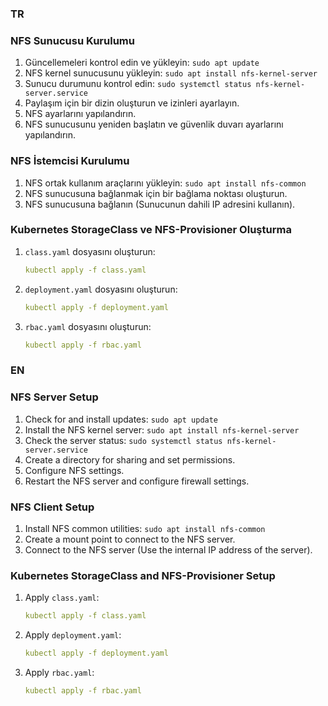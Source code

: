 ### TR
### NFS Sunucusu Kurulumu
1. Güncellemeleri kontrol edin ve yükleyin: `sudo apt update`
2. NFS kernel sunucusunu yükleyin: `sudo apt install nfs-kernel-server`
3. Sunucu durumunu kontrol edin: `sudo systemctl status nfs-kernel-server.service`
4. Paylaşım için bir dizin oluşturun ve izinleri ayarlayın.
5. NFS ayarlarını yapılandırın.
6. NFS sunucusunu yeniden başlatın ve güvenlik duvarı ayarlarını yapılandırın.

### NFS İstemcisi Kurulumu
1. NFS ortak kullanım araçlarını yükleyin: `sudo apt install nfs-common`
2. NFS sunucusuna bağlanmak için bir bağlama noktası oluşturun.
3. NFS sunucusuna bağlanın (Sunucunun dahili IP adresini kullanın).

### Kubernetes StorageClass ve NFS-Provisioner Oluşturma
1. `class.yaml` dosyasını oluşturun:
   ```yaml
   kubectl apply -f class.yaml
   ```
2. `deployment.yaml` dosyasını oluşturun:
   ```yaml
   kubectl apply -f deployment.yaml
   ```
3. `rbac.yaml` dosyasını oluşturun:
   ```yaml
   kubectl apply -f rbac.yaml
   ```

### EN
### NFS Server Setup
1. Check for and install updates: `sudo apt update`
2. Install the NFS kernel server: `sudo apt install nfs-kernel-server`
3. Check the server status: `sudo systemctl status nfs-kernel-server.service`
4. Create a directory for sharing and set permissions.
5. Configure NFS settings.
6. Restart the NFS server and configure firewall settings.

### NFS Client Setup
1. Install NFS common utilities: `sudo apt install nfs-common`
2. Create a mount point to connect to the NFS server.
3. Connect to the NFS server (Use the internal IP address of the server).

### Kubernetes StorageClass and NFS-Provisioner Setup
1. Apply `class.yaml`:
   ```yaml
   kubectl apply -f class.yaml
   ```
2. Apply `deployment.yaml`:
   ```yaml
   kubectl apply -f deployment.yaml
   ```
3. Apply `rbac.yaml`:
   ```yaml
   kubectl apply -f rbac.yaml
   ```
